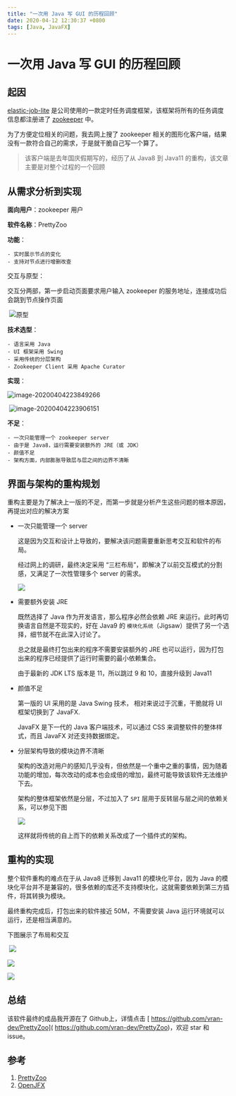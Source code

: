 ```yaml
---
title: "一次用 Java 写 GUI 的历程回顾"
date: 2020-04-12 12:30:37 +0800
tags: [Java, JavaFX]
---
```



# 一次用 Java 写 GUI 的历程回顾

## 起因

[elastic-job-lite]( https://github.com/elasticjob/elastic-job-lite)  是公司使用的一款定时任务调度框架，该框架将所有的任务调度信息都注册进了 [zookeeper](https://zookeeper.apache.org/) 中。

为了方便定位相关的问题，我去网上搜了 zookeeper 相关的图形化客户端，结果没有一款符合自己的需求，于是就干脆自己写一个算了。

> 该客户端是去年国庆假期写的，经历了从 Java8 到 Java11 的重构，该文章主要是对整个过程的一个回顾



## 从需求分析到实现

**面向用户**：zookeeper 用户

**软件名称**：PrettyZoo

**功能**：

	- 实时展示节点的变化
	- 支持对节点进行增删改查

交互与原型：

交互分两部，第一步启动页面要求用户输入 zookeeper 的服务地址，连接成功后会跳到节点操作页面

​	![原型](imgs/image-20200404222657485.png)

**技术选型**：

	- 语言采用 Java
	- UI 框架采用 Swing
	- 采用传统的分层架构
	- Zookeeper Client 采用 Apache Curator

**实现**：

![image-20200404223849266](imgs/image-20200404223849266.png)

​	![image-20200404223906151](imgs/image-20200404223906151.png)

**不足**：

	- 一次只能管理一个 zookeeper server
	- 由于是 Java8，运行需要安装额外的 JRE（或 JDK）
	- 颜值不足
	- 架构方面，内部膨胀导致层与层之间的边界不清晰

## 界面与架构的重构规划

重构主要是为了解决上一版的不足，而第一步就是分析产生这些问题的根本原因，再提出对应的解决方案

- 一次只能管理一个 server

  这是因为交互和设计上导致的，要解决该问题需要重新思考交互和软件的布局。

  经过网上的调研，最终决定采用 “三栏布局”，即解决了以前交互模式的分割感，又满足了一次性管理多个 server 的需求。

  ![](imgs/image-20200404224726599.png)

  

- 需要额外安装 JRE

  既然选择了 Java 作为开发语言，那么程序必然会依赖 JRE 来运行。此时再切换语言自然是不现实的，好在 Java9 的 `模块化系统`（Jigsaw）提供了另一个选择，细节就不在此深入讨论了。

  总之就是最终打包出来的程序不需要安装额外的 JRE 也可以运行，因为打包出来的程序已经提供了运行时需要的最小依赖集合。

  由于最新的 JDK LTS 版本是 11，所以跳过 9 和 10，直接升级到 Java11

- 颜值不足

  第一版的 UI 采用的是 Java Swing 技术， 相对来说过于沉重，干脆就将 UI 框架切换到了  JavaFX.

  JavaFX 是下一代的 Java 客户端技术，可以通过 CSS 来调整软件的整体样式，而且 JavaFX 对还支持数据绑定。

- 分层架构导致的模块边界不清晰

  架构的改造对用户的感知几乎没有，但依然是一个重中之重的事情，因为随着功能的增加，每次改动的成本也会成倍的增加，最终可能导致该软件无法维护下去。

  架构的整体框架依然是分层，不过加入了 `SPI` 层用于反转层与层之间的依赖关系，可以参见下图

  ![](imgs/prettyzoo-arch.jpg)

  

  这样就将传统的自上而下的依赖关系改成了一个插件式的架构。

## 重构的实现

整个软件重构的难点在于从 Java8 迁移到 Java11 的模块化平台，因为 Java 的模块化平台并不是兼容的，很多依赖的库还不支持模块化，这就需要依赖到第三方插件，将其转换为模块。

最终重构完成后，打包出来的软件接近 50M，不需要安装 Java 运行环境就可以运行，还是相当满意的。

下图展示了布局和交互

​	![](imgs/add-server.png)

![](imgs/add-node.png)

![](imgs/search-view.jpg)



## **总结**

该软件最终的成品我开源在了 Github上，详情点击 [ https://github.com/vran-dev/PrettyZoo]( https://github.com/vran-dev/PrettyZoo)，欢迎 star 和 issue。



## 参考

1. [PrettyZoo](https://github.com/vran-dev/PrettyZoo)
2. [OpenJFX](https://openjfx.io/)